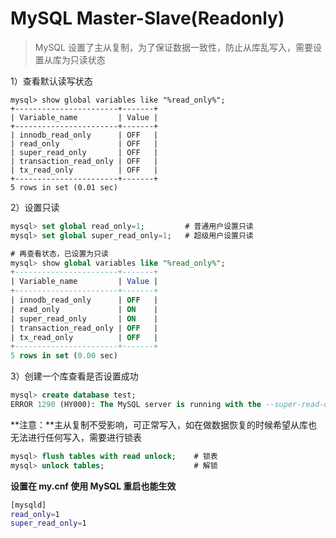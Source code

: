 # MySQL Master-Slave(Readonly)

> MySQL 设置了主从复制，为了保证数据一致性，防止从库乱写入，需要设置从库为只读状态

1）查看默认读写状态

```mysql
mysql> show global variables like "%read_only%";
+-----------------------+-------+
| Variable_name         | Value |
+-----------------------+-------+
| innodb_read_only      | OFF   |
| read_only             | OFF   |
| super_read_only       | OFF   |
| transaction_read_only | OFF   |
| tx_read_only          | OFF   |
+-----------------------+-------+
5 rows in set (0.01 sec)
```

2）设置只读

```sql
mysql> set global read_only=1;         # 普通用户设置只读
mysql> set global super_read_only=1;   # 超级用户设置只读
```

```sql
# 再查看状态，已设置为只读
mysql> show global variables like "%read_only%";
+-----------------------+-------+
| Variable_name         | Value |
+-----------------------+-------+
| innodb_read_only      | OFF   |
| read_only             | ON    |
| super_read_only       | ON    |
| transaction_read_only | OFF   |
| tx_read_only          | OFF   |
+-----------------------+-------+
5 rows in set (0.00 sec)
```

3）创建一个库查看是否设置成功

```sql
mysql> create database test;
ERROR 1290 (HY000): The MySQL server is running with the --super-read-only option so it cannot execute this statement
```

**注意：**主从复制不受影响，可正常写入，如在做数据恢复的时候希望从库也无法进行任何写入，需要进行锁表

```sql
mysql> flush tables with read unlock;    # 锁表
mysql> unlock tables;                    # 解锁
```

**设置在 my.cnf 使用 MySQL 重启也能生效**

```bash
[mysqld]
read_only=1
super_read_only=1
```

